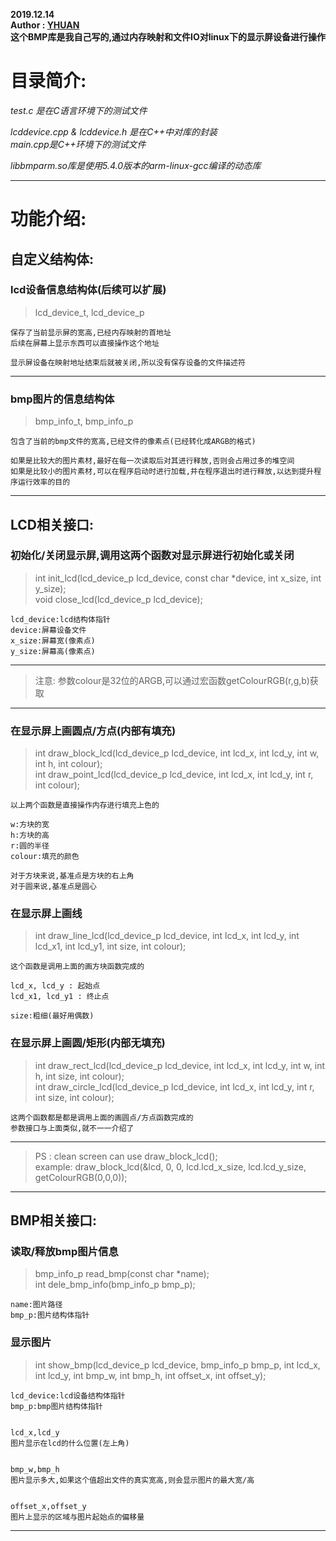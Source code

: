 **2019.12.14**  
**Author : [YHUAN](https://github.com/yhuan416)**  
**这个BMP库是我自己写的,通过内存映射和文件IO对linux下的显示屏设备进行操作**  

# 目录简介:

*test.c 是在C语言环境下的测试文件*  

*lcddevice.cpp & lcddevice.h 是在C++中对库的封装*  
*main.cpp是C++环境下的测试文件*  

*libbmparm.so库是使用5.4.0版本的arm-linux-gcc编译的动态库*  


---


# 功能介绍:


## 自定义结构体:


### lcd设备信息结构体(后续可以扩展)
> lcd_device_t, lcd_device_p  

	保存了当前显示屏的宽高,已经内存映射的首地址  
	后续在屏幕上显示东西可以直接操作这个地址  

	显示屏设备在映射地址结束后就被关闭,所以没有保存设备的文件描述符  

---

### bmp图片的信息结构体
> bmp_info_t, bmp_info_p  

	包含了当前的bmp文件的宽高,已经文件的像素点(已经转化成ARGB的格式)  

	如果是比较大的图片素材,最好在每一次读取后对其进行释放,否则会占用过多的堆空间  
	如果是比较小的图片素材,可以在程序启动时进行加载,并在程序退出时进行释放,以达到提升程序运行效率的目的  


---

## LCD相关接口:


### 初始化/关闭显示屏,调用这两个函数对显示屏进行初始化或关闭
> int init_lcd(lcd_device_p lcd_device, const char *device, int x_size, int y_size);  
> void close_lcd(lcd_device_p lcd_device);  

	lcd_device:lcd结构体指针
	device:屏幕设备文件
	x_size:屏幕宽(像素点)
	y_size:屏幕高(像素点)

---

> 注意: 参数colour是32位的ARGB,可以通过宏函数getColourRGB(r,g,b)获取  

---


### 在显示屏上画圆点/方点(内部有填充)  
> int draw_block_lcd(lcd_device_p lcd_device, int lcd_x, int lcd_y, int w, int h, int colour);  
> int draw_point_lcd(lcd_device_p lcd_device, int lcd_x, int lcd_y, int r, int colour);  

	以上两个函数是直接操作内存进行填充上色的  

	w:方块的宽  
	h:方块的高  
	r:圆的半径  
	colour:填充的颜色  

	对于方块来说,基准点是方块的右上角  
	对于圆来说,基准点是圆心  


### 在显示屏上画线  
> int draw_line_lcd(lcd_device_p lcd_device, int lcd_x, int lcd_y, int lcd_x1, int lcd_y1, int size, int colour);  

	这个函数是调用上面的画方块函数完成的  

	lcd_x, lcd_y : 起始点  
	lcd_x1, lcd_y1 : 终止点  

	size:粗细(最好用偶数)  


### 在显示屏上画圆/矩形(内部无填充)
> int draw_rect_lcd(lcd_device_p lcd_device, int lcd_x, int lcd_y, int w, int h, int size, int colour);  
> int draw_circle_lcd(lcd_device_p lcd_device, int lcd_x, int lcd_y, int r, int size, int colour);  

	这两个函数都是都是调用上面的画圆点/方点函数完成的  
	参数接口与上面类似,就不一一介绍了  

---

> PS : clean screen can use draw_block_lcd();  
> example: draw_block_lcd(&lcd, 0, 0, lcd.lcd_x_size, lcd.lcd_y_size, getColourRGB(0,0,0));  

---


## BMP相关接口:

### 读取/释放bmp图片信息
> bmp_info_p read_bmp(const char *name);  
> int dele_bmp_info(bmp_info_p bmp_p);  

	name:图片路径
	bmp_p:图片结构体指针

### 显示图片
> int show_bmp(lcd_device_p lcd_device, bmp_info_p bmp_p, int lcd_x, int lcd_y, int bmp_w, int bmp_h, int offset_x, int offset_y);  

	lcd_device:lcd设备结构体指针  
	bmp_p:bmp图片结构体指针  


	lcd_x,lcd_y  
	图片显示在lcd的什么位置(左上角)  


	bmp_w,bmp_h  
	图片显示多大,如果这个值超出文件的真实宽高,则会显示图片的最大宽/高  


	offset_x,offset_y  
	图片上显示的区域与图片起始点的偏移量  


---  

